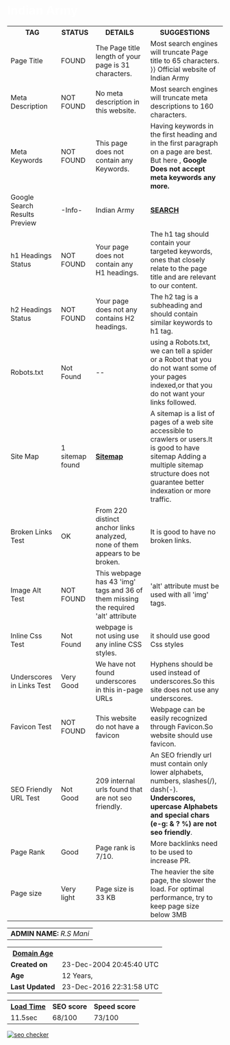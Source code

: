 <html>
<style>
body{
background-image: url("http://www.planwallpaper.com/static/images/cube-chamber-4303-1920x1200_N94G8wf.jpg")}
</style>
<body>
<b><h1 style="color:white">Indian Army</h1></b>
<table>
<tr>
<th><b>TAG</b></th>
<th><b>STATUS</b></th>
<th><b>DETAILS</b></th>
<th><b>SUGGESTIONS</b></th>
</tr>
<tr>
<td>Page Title</td>
<td>FOUND</td>
<td>The Page title length of your page is 31 characters.</td>
<td>Most search engines will truncate Page title to 65 characters.
<br>⟩⟩ Official website of Indian Army
</td>
</tr>
<tr>
<td>Meta Description</td> 
<td>NOT FOUND </td>
<td>No meta description in this website.</td>
<td>Most search engines will truncate meta descriptions to 160 characters.</td>
</tr>
<tr>
<td>Meta Keywords</td>
<td>NOT FOUND </td>
<td>This page does not contain any Keywords.</td> 
<td>Having keywords in the first heading and in the first paragraph on a page are best.
But here ,
<b>Google Does not accept meta keywords any more.</b></td>
</tr>
<tr>
<td>Google Search Results Preview</td>
<td>-Info- </td>
<td>Indian Army</td>
<td><a href="https://www.indianarmy.nic.in/"><b>SEARCH</b></a>
        </td>
</tr>
<tr>
<td> h1 Headings Status</td>
<td> NOT FOUND </td>
<td>Your page does not contain any H1 headings.<br>
</td>
<td>The h1 tag should contain your targeted keywords, ones that closely relate to the page title and are relevant to our content. </td>
</tr>
<tr>
<td> h2 Headings Status</td>
<td> NOT FOUND </td>
<td>Your page does not any contains H2 headings.<br>
</td>
<td>The h2 tag is a subheading and should contain similar keywords to h1 tag. </td>
</tr>
<tr>
<td>Robots.txt</td>
<td>Not Found</td>
<td>--</td>
<td>using a Robots.txt, we can tell a spider or a Robot that you do not want some of your pages indexed,or that you do not want your links followed.</td>
</tr>
<tr>
<td> Site Map </td>
<td> 1 sitemap found </td>
<td> <a href="https://indianarmy.nic.in/sitemap.xml"> <b> Sitemap </b></a> </td>
<td>A sitemap is a list of pages of a web site accessible to crawlers or users.It is good to have sitemap
 Adding a multiple sitemap structure does not guarantee better indexation or more traffic.</td>
</tr>
<tr>
<td>Broken Links Test</td>
<td>OK</td>
<td>From 220 distinct anchor links analyzed, none of them appears to be broken. </td>
<td>It is good to have no broken links.</td>
</tr>
<tr>
<td>Image Alt Test</td>
<td>NOT FOUND</td>
<td>This webpage has 43 'img' tags and 36 of them missing the required 'alt' attribute </td>
<td>'alt' attribute must be used with all 'img' tags.</td>
</tr>
<tr>
<td>Inline Css Test</td>
<td>Not Found</td>
<td>webpage is not using use any inline CSS styles.</td>
<td>it should use good Css styles</td> 
</tr>
<tr>
<td>Underscores in Links Test</td>
<td>Very Good</td>
<td>We have not found underscores in this in-page URLs</td>
<td>Hyphens should be used instead of underscores.So this site does not use any underscores.</td>
</tr>
<tr>
<td> Favicon Test </td>
<td>NOT FOUND</td>
<td>This website do not have a favicon</td>
<td>Webpage can be easily recognized through Favicon.So website should use favicon.</td>
</tr>
<tr>
<td>SEO Friendly URL Test</td>
<td>Not Good</td>
<td> 209 internal urls found that are not seo friendly.</td>
<td>An SEO friendly url must contain only lower alphabets, numbers, slashes(/), dash(-). <br>
<b>Underscores, upercase Alphabets and special chars (e-g: & ? %) are not seo friendly</b>.</td>
</tr>
<tr>
<td>Page Rank</td>
<td>Good</td>
<td>Page rank is 7/10.</td>
<td>More backlinks need to be used to increase PR.</td>
</tr>
<tr>
  <td>Page size</td><td >Very light</td><td >Page size is 33 KB</td><td>The heavier the site page, the slower the load. For optimal performance, try to keep page size below 3MB</td>
        </tr>
</table>
<p>
<table>
<tr>
<td><b>ADMIN NAME:</b> <i>R.S Mani</i></td>
</tr>
</table>
<p>
<table>
<tr>
     <th> <u><b>Domain Age</b></u></th>
    </tr>
    <tr>
      <td><b>Created on</b></td><td>23-Dec-2004 20:45:40 UTC</td>
    </tr>
    <tr>
      <td><b>Age</b></td><td>12 Years,</td> </tr>
    <tr>
      <td><b>Last Updated</b></td><td>23-Dec-2016 22:31:58 UTC</td>
    </tr>
</table>
<p>
<table>
    <tr>
      <th><u><b>Load Time</b></u></th><th><b>SEO score</b></th><th><b>Speed score</b></th>
    </tr>
    <tr><td>11.5sec</td><td>68/100</td><td>73/100</td>
    </tr>
</table>
<a href="http://smallseotools.com/website-seo-score-checker/" target="_blank"><img src="http://smallseotools.com/imgs/badge-silver.png" alt="seo checker"/></a>
<body/>
<html/>
